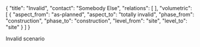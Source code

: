 <rasaeco-meta>
{
    "title": "Invalid",
    "contact": "Somebody Else",
    "relations": [
    ],
    "volumetric": [
        { 
            "aspect_from": "as-planned", "aspect_to": "totally invalid",
            "phase_from": "construction", "phase_to": "construction",
            "level_from": "site", "level_to": "site"
        }
    ]
}
</rasaeco-meta>

Invalid scenario
